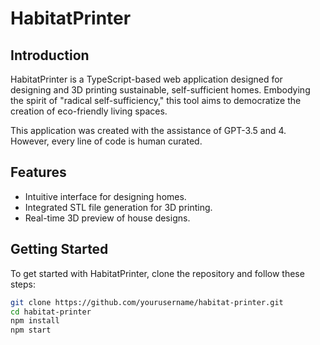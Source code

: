 # HabitatPrinter

## Introduction

HabitatPrinter is a TypeScript-based web application designed for designing and 3D printing sustainable, self-sufficient homes. Embodying the spirit of "radical self-sufficiency," this tool aims to democratize the creation of eco-friendly living spaces.

This application was created with the assistance of GPT-3.5 and 4. However, every line of code is human curated.

## Features

- Intuitive interface for designing homes.
- Integrated STL file generation for 3D printing.
- Real-time 3D preview of house designs.

## Getting Started

To get started with HabitatPrinter, clone the repository and follow these steps:

```bash
git clone https://github.com/yourusername/habitat-printer.git
cd habitat-printer
npm install
npm start
```
